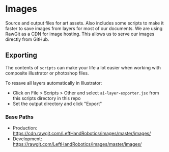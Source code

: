 # Images

Source and output files for art assets. Also includes some scripts to make it faster to save images from layers for most of our documents. We are using RawGit as a CDN for image hosting. This allows us to serve our images directly from GitHub.

## Exporting

The contents of `scripts` can make your life a lot easier when working with composite illustrator or photoshop files. 

To resave all layers automatically in Illustrator:

- Click on File > Scripts > Other and select `ai-layer-exporter.jsx` from this scripts directory in this repo 
- Set the output directory and click "Export"

### Base Paths
- Production: https://cdn.rawgit.com/LeftHandRobotics/images/master/images/
- Development: https://rawgit.com/LeftHandRobotics/images/master/images/